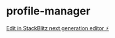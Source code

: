 # profile-manager

[Edit in StackBlitz next generation editor ⚡️](https://stackblitz.com/~/github.com/vikaschandra38/profile-manager)